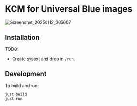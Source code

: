 # KCM for Universal Blue images

![Screenshot_20250112_005607](https://github.com/user-attachments/assets/108de805-4aa3-4877-ad3e-246d5a13e403)

## Installation

TODO:
- Create sysext and drop in `/run`.

## Development 

To build and run:
```bash
just build
just run
```
